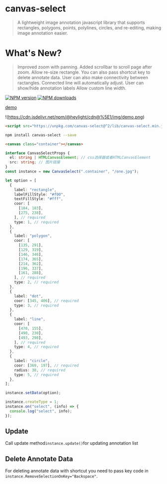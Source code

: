 # canvas-select

> A lightweight image annotation javascript library that supports rectangles, polygons, points, polylines, circles, and re-editing, making image annotation easier.

# What's New?

> Improved zoom with panning.
> Added scrollbar to scroll page after zoom.
> Allow re-size rectangle.
> You can also pass shortcut key to delete annotate data.
> User can also make connectivity between ractangles.
> Connected line will automatically adjust.
> User can show/hide annotation labels
> Allow custom line width.

[![NPM version](https://img.shields.io/npm/v/canvas-select.svg?style=flat)](https://npmjs.org/package/canvas-select)
[![NPM downloads](http://img.shields.io/npm/dm/canvas-select.svg?style=flat)](https://npmjs.org/package/canvas-select)

[demo](https://codepen.io/heylight/pen/VwbQLje)

!(https://cdn.jsdelivr.net/npm/@heylight/cdn@%5E1/img/demo.png)

```html
<script src="https://unpkg.com/canvas-select@^2/lib/canvas-select.min.js"></script>
```

```bash
npm install canvas-select --save
```

```html
<canvas class="container"></canvas>
```

```ts
interface CanvasSelectProps {
  el: string | HTMLCanvasElement; // css选择器或者HTMLCanvasElement
  src: string; // 图片链接
}
const instance = new CanvasSelect(".container", "/one.jpg");

let option = [
  {
    label: "rectangle",
    labelFillStyle: "#f00",
    textFillStyle: "#fff",
    coor: [
      [184, 183],
      [275, 238],
    ], // required
    type: 1, // required
  },
  {
    label: "polygon",
    coor: [
      [135, 291],
      [129, 319],
      [146, 346],
      [174, 365],
      [214, 362],
      [196, 337],
      [161, 288],
    ], // required
    type: 2, // required
  },
  {
    label: "dot",
    coor: [345, 406], // required
    type: 3, // required
  },
  {
    label: "line",
    coor: [
      [470, 155],
      [490, 230],
      [493, 298],
    ], // required
    type: 4, // required
  },
  {
    label: "circle",
    coor: [369, 197], // required
    radius: 38, // required
    type: 5, // required
  },
];

instance.setData(option);

instance.createType = 1;
instance.on("select", (info) => {
  console.log("select", info);
});
```

## Update

Call update method`instance.update()`for updating annotation list

## Delete Annotate Data

For deleting annotate data with shortcut you need to pass key code in `instance.RemoveSelectionOnKey="Backspace"`.
